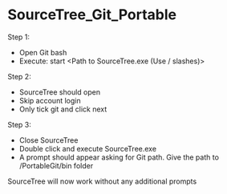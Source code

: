 # SourceTree_Git_Portable

Step 1:
- Open Git bash
- Execute: start <Path to SourceTree.exe (Use / slashes)>

Step 2:
- SourceTree should open
- Skip account login
- Only tick git and click next

Step 3:
- Close SourceTree
- Double click and execute SourceTree.exe
- A prompt should appear asking for Git path. Give the path to /PortableGit/bin folder

SourceTree will now work without any additional prompts
